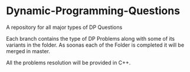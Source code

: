 # Dynamic-Programming-Questions

A repository for all major types of DP Questions

Each branch contains the type of DP Problems along with some of its variants in the folder. As soonas each of the Folder is completed it will be merged in master.

All the problems resolution will be provided in C++. 